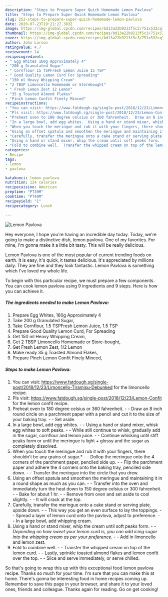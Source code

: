 ```yaml
---
description: "Steps to Prepare Super Quick Homemade Lemon Pavlova"
title: "Steps to Prepare Super Quick Homemade Lemon Pavlova"
slug: 253-steps-to-prepare-super-quick-homemade-lemon-pavlova
date: 2020-07-23T19:21:27.383Z
image: https://img-global.cpcdn.com/recipes/bd13a22b9213f5c3/751x532cq70/lemon-pavlova-recipe-main-photo.jpg
thumbnail: https://img-global.cpcdn.com/recipes/bd13a22b9213f5c3/751x532cq70/lemon-pavlova-recipe-main-photo.jpg
cover: https://img-global.cpcdn.com/recipes/bd13a22b9213f5c3/751x532cq70/lemon-pavlova-recipe-main-photo.jpg
author: John Larson
ratingvalue: 4.7
reviewcount: 14
recipeingredient:
- " Egg Whites 160g Approximately 4"
- "200 g Granulated Sugar"
- " Cornflour 15 TSPFresh Lemon Juice 15 TSP"
- " Good Quality Lemon Curd For Spreading"
- "150 ml Heavy Whipping Cream"
- "2 TBSP Limoncello Homemade or Storebought"
- " Fresh Lemon Zest 12 Lemon"
- "35 g Toasted Almond Flakes"
- "Pinch Lemon Confit Finely Minced"
recipeinstructions:
- "You can visit: https://www.fatdough.sg/single-post/2018/12/23/Limoncello-Tiramisu-Debunked for the limoncello recipe."
- "Pls visit: https://www.fatdough.sg/single-post/2018/12/23/Lemon-Confit for the lemon confit recipe."
- "Preheat oven to 180 degree celsius or 360 fahrenheit.  Draw an 8 inch round circle on a parchment paper with a pencil and cut it to the size of your baking tray.  Set aside."
- "In a large bowl, add egg whites.  Using a hand or stand mixer, whisk egg whites to soft peaks.  While still continue to whisk, gradually add in the sugar, cornflour and lemon juice.  Continue whisking until stiff peaks form or until the meringue is light + glossy and the sugar as completely dissolved."
- "When you touch the meringue and rub it with your fingers, there shouldn&#39;t be any grains of sugar.*  Dollop the meringue onto the 4 corners of the parchment paper, penciled side up.  Flip the parchment paper and adhere the 4 corners onto the baking tray, penciled side down.  Transfer the meringue into the circle that you drew."
- "Using an offset spatula and smoothen the meringue and maintaining it in a round shape as much as you can.  Transfer into the oven and immediately turn the heat down to 150 degree celsius or 300 fahrenheit.  Bake for about 1 hr.  Remove from oven and set aside to cool slightly.  It will crack at the top."
- "Carefully, transfer the meringue onto a cake stand or serving plate, upside down.  This way you get an even surface to lay the toppings.  Spread a layer of lemon curd onto the pavlova, adjust to preference.  In a large bowl, add whipping cream."
- "Using a hand or stand mixer, whip the cream until soft peaks form.  *Depending on how sweet your lemon curd is, you can add icing sugar into the whipping cream as per your preference.*  Add in limoncello and lemon zest."
- "Fold to combine well.  Transfer the whipped cream on top of the lemon curd.  Lastly, sprinkle toasted almond flakes and lemon confit over the top.  Slice and serve immediately, or serve chilled."
categories:
- Recipe
tags:
- lemon
- pavlova

katakunci: lemon pavlova 
nutrition: 124 calories
recipecuisine: American
preptime: "PT39M"
cooktime: "PT40M"
recipeyield: "1"
recipecategory: Lunch

---
```



![Lemon Pavlova](https://img-global.cpcdn.com/recipes/bd13a22b9213f5c3/751x532cq70/lemon-pavlova-recipe-main-photo.jpg)

Hey everyone, I hope you're having an incredible day today. Today, we're going to make a distinctive dish, lemon pavlova. One of my favorites. For mine, I'm gonna make it a little bit tasty. This will be really delicious.



Lemon Pavlova is one of the most popular of current trending foods on earth. It is easy, it's quick, it tastes delicious. It's appreciated by millions daily. They are fine and they look fantastic. Lemon Pavlova is something which I've loved my whole life.


To begin with this particular recipe, we must prepare a few components. You can cook lemon pavlova using 9 ingredients and 9 steps. Here is how you can achieve it.

<!--inarticleads1-->

##### The ingredients needed to make Lemon Pavlova:

1. Prepare  Egg Whites, 160g Approximately 4
1. Take 200 g Granulated Sugar,
1. Take  Cornflour, 1.5 TSPFresh Lemon Juice, 1.5 TSP
1. Prepare  Good Quality Lemon Curd, For Spreading
1. Get 150 ml Heavy Whipping Cream,
1. Get 2 TBSP Limoncello Homemade or Store-bought,
1. Get  Fresh Lemon Zest, 1/2 Lemon
1. Make ready 35 g Toasted Almond Flakes,
1. Prepare Pinch Lemon Confit Finely Minced,




<!--inarticleads2-->

##### Steps to make Lemon Pavlova:

1. You can visit: https://www.fatdough.sg/single-post/2018/12/23/Limoncello-Tiramisu-Debunked for the limoncello recipe.
1. Pls visit: https://www.fatdough.sg/single-post/2018/12/23/Lemon-Confit for the lemon confit recipe.
1. Preheat oven to 180 degree celsius or 360 fahrenheit. -  - Draw an 8 inch round circle on a parchment paper with a pencil and cut it to the size of your baking tray. -  - Set aside.
1. In a large bowl, add egg whites. -  - Using a hand or stand mixer, whisk egg whites to soft peaks. -  - While still continue to whisk, gradually add in the sugar, cornflour and lemon juice. -  - Continue whisking until stiff peaks form or until the meringue is light + glossy and the sugar as completely dissolved.
1. When you touch the meringue and rub it with your fingers, there shouldn&#39;t be any grains of sugar.* -  - Dollop the meringue onto the 4 corners of the parchment paper, penciled side up. -  - Flip the parchment paper and adhere the 4 corners onto the baking tray, penciled side down. -  - Transfer the meringue into the circle that you drew.
1. Using an offset spatula and smoothen the meringue and maintaining it in a round shape as much as you can. -  - Transfer into the oven and immediately turn the heat down to 150 degree celsius or 300 fahrenheit. -  - Bake for about 1 hr. -  - Remove from oven and set aside to cool slightly. -  - It will crack at the top.
1. Carefully, transfer the meringue onto a cake stand or serving plate, upside down. -  - This way you get an even surface to lay the toppings. -  - Spread a layer of lemon curd onto the pavlova, adjust to preference. -  - In a large bowl, add whipping cream.
1. Using a hand or stand mixer, whip the cream until soft peaks form. -  - *Depending on how sweet your lemon curd is, you can add icing sugar into the whipping cream as per your preference.* -  - Add in limoncello and lemon zest.
1. Fold to combine well. -  - Transfer the whipped cream on top of the lemon curd. -  - Lastly, sprinkle toasted almond flakes and lemon confit over the top. -  - Slice and serve immediately, or serve chilled.




So that's going to wrap this up with this exceptional food lemon pavlova recipe. Thanks so much for your time. I'm sure that you can make this at home. There's gonna be interesting food in home recipes coming up. Remember to save this page in your browser, and share it to your loved ones, friends and colleague. Thanks again for reading. Go on get cooking!
